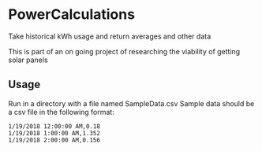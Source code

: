 # PowerCalculations
Take historical kWh usage and return averages and other data

This is part of an on going project of researching the viability of getting solar panels

## Usage
Run in a directory with a file named SampleData.csv
Sample data should be a csv file in the following format:

````
1/19/2018 12:00:00 AM,0.18
1/19/2018 1:00:00 AM,1.352
1/19/2018 2:00:00 AM,0.156
